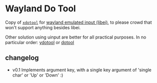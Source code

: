 Wayland Do Tool
===============

Copy of [`xdotool`](https://github.com/jordansissel/xdotool) for [wayland emulated input (libei)](https://libinput.pages.freedesktop.org/libei/), to please crowd that won't support anything
besides libei.

Other solution using uinput are better for all practical purposes. In no particular order: [ydotool](https://github.com/ReimuNotMoe/ydotool) or [dotool](https://git.sr.ht/~geb/dotool)

changelog
---------
- v0.1 Implements argument key, with a single key argument of 'single char' or 'Up' or 'Down' :)
